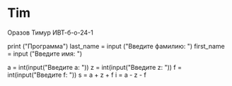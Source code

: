 # Tim
Оразов Тимур ИВТ-б-о-24-1

print ("Программа")
last_name = input ("Введите фамилию: ")
first_name = input ("Введите имя: ")

a = int(input("Введите а: "))
z = int(input("Введите z: "))
f = int(input("Введите f: "))
s = a + z + f
i = a - z - f